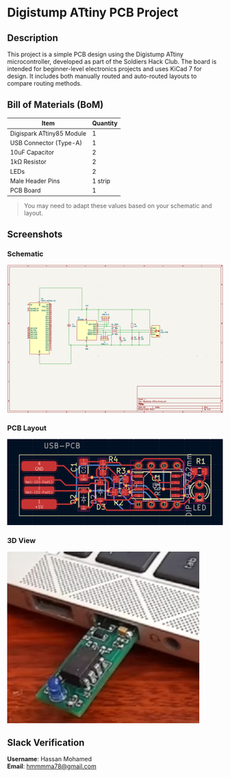 # Digistump ATtiny PCB Project

## Description

This project is a simple PCB design using the Digistump ATtiny microcontroller, developed as part of the Soldiers Hack Club. The board is intended for beginner-level electronics projects and uses KiCad 7 for design. It includes both manually routed and auto-routed layouts to compare routing methods.

## Bill of Materials (BoM)

| Item                      | Quantity |
|---------------------------|----------|
| Digispark ATtiny85 Module | 1        |
| USB Connector (Type-A)    | 1        |
| 10uF Capacitor            | 2        |
| 1kΩ Resistor              | 2        |
| LEDs                      | 2        |
| Male Header Pins          | 1 strip  |
| PCB Board                 | 1        |

> You may need to adapt these values based on your schematic and layout.

## Screenshots

### Schematic
![Schematic](schematic.png)

### PCB Layout
![PCB Layout](pcb_layout.png)

### 3D View
![3D View](3d_view.png)

## Slack Verification
**Username**: Hassan Mohamed  
**Email**: hmmmma78@gmail.com

